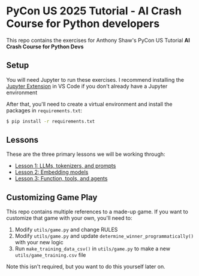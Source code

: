 # PyCon US 2025 Tutorial - AI Crash Course for Python developers

This repo contains the exercises for Anthony Shaw's PyCon US Tutorial **AI Crash Course for Python Devs**

## Setup

You will need Jupyter to run these exercises. I recommend installing the [Jupyter Extension](https://marketplace.visualstudio.com/items/?itemName=ms-toolsai.jupyter) in VS Code if you don't already have a Jupyter environment

After that, you'll need to create a virtual environment and install the packages in `requirements.txt`:

```bash
$ pip install -r requirements.txt
```

## Lessons

These are the three primary lessons we will be working through:

* [Lesson 1: LLMs, tokenizers, and prompts](lesson1.ipynb)
* [Lesson 2: Embedding models](lesson2.ipynb)
* [Lesson 3: Function, tools, and agents](lesson3.ipynb)

## Customizing Game Play

This repo contains multiple references to a made-up game. If you want to customize that game with your own, you'll need to:

1. Modify `utils/game.py` and change RULES
1. Modify `utils/game.py` and update `determine_winner_programmatically()` with your new logic
1. Run `make_training_data_csv()` in `utils/game.py` to make a new `utils/game_training.csv` file

Note this isn't required, but you want to do this yourself later on.


